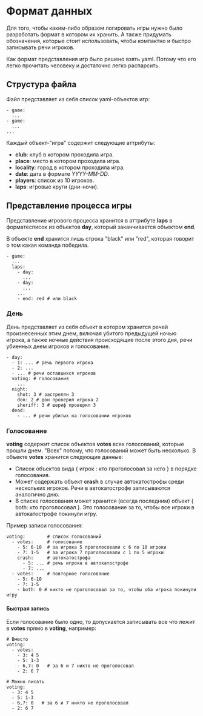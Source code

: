 Формат данных
=============

Для того, чтобы каким-либо образом логировать игры нужно было разработать формат в котором их хранить.
А также придумать обозначения, которые стоит использовать, чтобы компактно и быстро записывать речи игроков.

Как формат представления игр было решено взять yaml. Потому что его легко прочитать человеку и достаточно легко распарсить.


Струстура файла
---------------

Файл представляет из себя список yaml-объектов игр:

    - game:
      ...
    - game:
      ...
    ...

Каждый объект-"игра" содержит следующие аттрибуты:
* **club**: клуб в котором проходила игра.
* **place**: место в котором проходила игра.
* **locality**: город в котором проходила игра.
* **date**: дата в формате *YYYY-MM-DD*.
* **players**: список из 10 игроков.
* **laps**: игровые круги (дни-ночи).


Представление процесса игры
---------------------------

Представление игрового процесса хранится в аттрибуте **laps** в форматесписок из объектов **day**, который заканчивается объектом **end**.

В объекте **end** хранится лишь строка "black" или "red", которая говорит о том какая команда победила.

    - game:
      ...
      laps:
        - day:
          ...
        - day:
          ...
        ...
        - end: red # или black


### День

День представляет из себя объект в котором хранится речей произнесенных этим днем, включая убитого предыдущей ночью игрока, а также ночные действия происходящие после этого дня, речи убиенных днем игроков и голосование.

    - day:
      - 1: ... # речь первого игрока
      - 2: ...
      - ... # речи оставшихся игроков
      voting: # голосования
        ...
      night: 
        shot: 3 # застрелян 3
        don: 2 # дон проверил игрока 2
        sheriff: 3 # шериф проверил 3
      dead:
        - ... # речи убитых на голосовании игроков
      

### Голосование

**voting** содержит список объектов **votes** всех голосований, которые прошли днем. "Всех" потому, что голосований может быть несколько. В объекте **votes** хранится следующие данные:

* Список объектов вида { игрок : кто проголосовал за него } в порядке голосования.
* Может содержать объект **crash** в случае автокатострофы среди нескольких игроков. Речи в автокатострофе записываются аналогично дню.
* В списке голосования может хранится (всегда последним) объект { both: кто проголосовал }. Это голосование за то, чтобы все игроки в автокатострофе покинули игру.

Пример записи голосования:

    voting:        # список голосований
      - votes:     # голосование
        - 5: 6-10  # за игрока 5 проголосовали с 6 по 10 игроки
        - 7: 1-5   # за игрока 7 проголосовали с 1 по 5 игроки
        crash:     # автокатострофа
          - 5: ... # речь игрока в автокатострофе
          - 7: ...
      - votes:     # повторное голосование
        - 5: 6-10
        - 7: 1-5
        - both: 0 # никто не проголосовал за то, чтобы оба игрока покинули игру


#### Быстрая запись

Если голосование было одно, то допускается записывать все что лежит в **votes** прямо в **voting**, например:

    # Вместо
    voting:
      - votes:
        - 3: 4 5
        - 5: 1-3
        - 6,7: 0   # за 6 и 7 никто не проголосовал
        - 2: 6 7

    # Можно писать
    voting:
      - 3: 4 5
      - 5: 1-3
      - 6,7: 0   # за 6 и 7 никто не проголосовал
      - 2: 6 7
